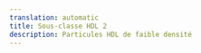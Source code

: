 ```yaml
---
translation: automatic
title: Sous-classe HDL 2
description: Particules HDL de faible densité
---
```

